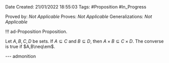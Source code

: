 <br />
<br />

Date Created: 21/01/2022 18:55:03
Tags: #Proposition #In_Progress

Proved by: _Not Applicable_
Proves: _Not Applicable_
Generalizations: _Not Applicable_

!!! ad-Proposition Proposition.

Let $A,B,C,D$ be sets. If $A\subseteq C$ and $B\subseteq D$, then $A\times B\subseteq C\times D$. The converse is true if $A,B\neq\em$.

--- admonition
